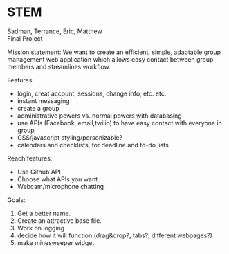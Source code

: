 STEM
====
Sadman, Terrance, Eric, Matthew <br>
Final Project

Mission statement:
We want to create an efficient, simple, adaptable group management web application which allows easy contact between group members and streamlines workflow.

Features:
* login, creat account, sessions, change info, etc. etc.
* instant messaging
* create a group
* administrative powers vs. normal powers with databasing
* use APIs (Facebook, email,twilio) to have easy contact with everyone in group
* CSS/javascript styling/personizable?
* calendars and checklists, for deadline and to-do lists

Reach features:
* Use Github API
* Choose what APIs you want
* Webcam/microphone chatting

Goals:
1. Get a better name. <br>
2. Create an attractive base file.<br>
3. Work on logging<br>
4.  decide how it will function (drag&drop?, tabs?, different webpages?)<br>
5.  make minesweeper widget

